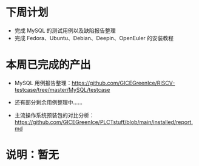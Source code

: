 # 下周计划  

* 完成 MySQL 的测试用例以及缺陷报告整理
* 完成 Fedora、Ubuntu、Debian、Deepin、OpenEuler 的安装教程

# 本周已完成的产出  

* MySQL 用例报告整理：https://github.com/GICEGreenIce/RISCV-testcase/tree/master/MySQL/testcase
 
* 还有部分剩余用例整理中......

* 主流操作系统预装包的对比分析：https://github.com/GICEGreenIce/PLCTstuff/blob/main/installed/report.md

# 说明：暂无

